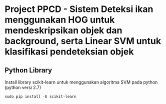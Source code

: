 # Project PPCD - Sistem Deteksi ikan menggunakan HOG untuk mendeskripsikan objek dan background, serta Linear SVM untuk klasifikasi pendeteksian objek

## Python Library
Install library scikit-learn untuk menggunakan algoritma SVM pada python (python versi 2.7)
```shell
sudo pip install -U scikit-learn
```